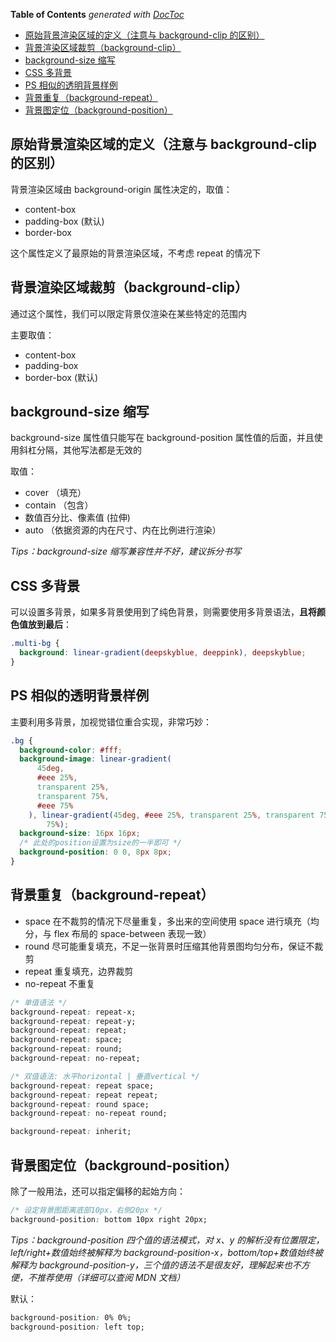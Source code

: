 <!-- START doctoc generated TOC please keep comment here to allow auto update -->
<!-- DON'T EDIT THIS SECTION, INSTEAD RE-RUN doctoc TO UPDATE -->
**Table of Contents**  *generated with [DocToc](https://github.com/thlorenz/doctoc)*

- [原始背景渲染区域的定义（注意与 background-clip 的区别）](#%E5%8E%9F%E5%A7%8B%E8%83%8C%E6%99%AF%E6%B8%B2%E6%9F%93%E5%8C%BA%E5%9F%9F%E7%9A%84%E5%AE%9A%E4%B9%89%E6%B3%A8%E6%84%8F%E4%B8%8E-background-clip-%E7%9A%84%E5%8C%BA%E5%88%AB)
- [背景渲染区域裁剪（background-clip）](#%E8%83%8C%E6%99%AF%E6%B8%B2%E6%9F%93%E5%8C%BA%E5%9F%9F%E8%A3%81%E5%89%AAbackground-clip)
- [background-size 缩写](#background-size-%E7%BC%A9%E5%86%99)
- [CSS 多背景](#css-%E5%A4%9A%E8%83%8C%E6%99%AF)
- [PS 相似的透明背景样例](#ps-%E7%9B%B8%E4%BC%BC%E7%9A%84%E9%80%8F%E6%98%8E%E8%83%8C%E6%99%AF%E6%A0%B7%E4%BE%8B)
- [背景重复（background-repeat）](#%E8%83%8C%E6%99%AF%E9%87%8D%E5%A4%8Dbackground-repeat)
- [背景图定位（background-position）](#%E8%83%8C%E6%99%AF%E5%9B%BE%E5%AE%9A%E4%BD%8Dbackground-position)

<!-- END doctoc generated TOC please keep comment here to allow auto update -->

## 原始背景渲染区域的定义（注意与 background-clip 的区别）

背景渲染区域由 background-origin 属性决定的，取值：

- content-box
- padding-box (默认)
- border-box

这个属性定义了最原始的背景渲染区域，不考虑 repeat 的情况下

## 背景渲染区域裁剪（background-clip）

通过这个属性，我们可以限定背景仅渲染在某些特定的范围内

主要取值：

- content-box
- padding-box
- border-box (默认)

## background-size 缩写

background-size 属性值只能写在 background-position 属性值的后面，并且使用斜杠分隔，其他写法都是无效的

取值：

- cover （填充）
- contain （包含）
- 数值百分比、像素值 (拉伸)
- auto （依据资源的内在尺寸、内在比例进行渲染）

_Tips：background-size 缩写兼容性并不好，建议拆分书写_

## CSS 多背景

可以设置多背景，如果多背景使用到了纯色背景，则需要使用多背景语法，**且将颜色值放到最后**：

```css
.multi-bg {
  background: linear-gradient(deepskyblue, deeppink), deepskyblue;
}
```

## PS 相似的透明背景样例

主要利用多背景，加视觉错位重合实现，非常巧妙：

```css
.bg {
  background-color: #fff;
  background-image: linear-gradient(
      45deg,
      #eee 25%,
      transparent 25%,
      transparent 75%,
      #eee 75%
    ), linear-gradient(45deg, #eee 25%, transparent 25%, transparent 75%, #eee
        75%);
  background-size: 16px 16px;
  /* 此处的position设置为size的一半即可 */
  background-position: 0 0, 8px 8px;
}
```

## 背景重复（background-repeat）

- space 在不裁剪的情况下尽量重复，多出来的空间使用 space 进行填充（均分，与 flex 布局的 space-between 表现一致）
- round 尽可能重复填充，不足一张背景时压缩其他背景图均匀分布，保证不裁剪
- repeat 重复填充，边界裁剪
- no-repeat 不重复

```css
/* 单值语法 */
background-repeat: repeat-x;
background-repeat: repeat-y;
background-repeat: repeat;
background-repeat: space;
background-repeat: round;
background-repeat: no-repeat;

/* 双值语法: 水平horizontal | 垂直vertical */
background-repeat: repeat space;
background-repeat: repeat repeat;
background-repeat: round space;
background-repeat: no-repeat round;

background-repeat: inherit;
```

## 背景图定位（background-position）

除了一般用法，还可以指定偏移的起始方向：

```css
/* 设定背景图距离底部10px，右侧20px */
background-position: bottom 10px right 20px;
```

_Tips：background-position 四个值的语法模式，对 x、y 的解析没有位置限定，left/right+数值始终被解释为 background-position-x，bottom/top+数值始终被解释为 background-position-y，三个值的语法不是很友好，理解起来也不方便，不推荐使用（详细可以查阅 MDN 文档）_

默认：

```css
background-position: 0% 0%;
background-position: left top;
```
